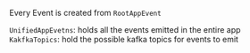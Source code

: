Every Event is created from `RootAppEvent`

`UnifiedAppEvetns`: holds all the events emitted in the entire app
`KakfkaTopics`: hold the possible kafka topics for events to emit

